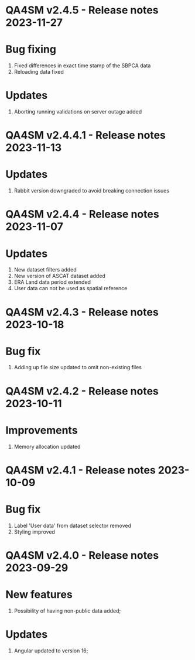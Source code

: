 QA4SM v2.4.5 - Release notes 2023-11-27
=======================================================
# Bug fixing
1. Fixed differences in exact time stamp of the SBPCA data
2. Reloading data fixed

# Updates
1. Aborting running validations on server outage added

QA4SM v2.4.4.1 - Release notes 2023-11-13
=======================================================
# Updates
1. Rabbit version downgraded to avoid breaking connection issues

QA4SM v2.4.4 - Release notes 2023-11-07
=======================================================
# Updates
1. New dataset filters added
2. New version of ASCAT dataset added
3. ERA Land data period extended
4. User data can not be used as spatial reference

QA4SM v2.4.3 - Release notes 2023-10-18
=======================================================
# Bug fix
1. Adding up file size updated to omit non-existing files 

QA4SM v2.4.2 - Release notes 2023-10-11
=======================================================
# Improvements
1. Memory allocation updated

QA4SM v2.4.1 - Release notes 2023-10-09
=======================================================
# Bug fix
1. Label 'User data' from dataset selector removed
2. Styling improved


QA4SM v2.4.0 - Release notes 2023-09-29
=======================================================
# New features
1. Possibility of having non-public data added;

# Updates
1. Angular updated to version 16;